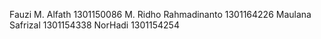 Fauzi M. Alfath 1301150086
M. Ridho Rahmadinanto 1301164226
Maulana Safrizal 1301154338
NorHadi 1301154254
